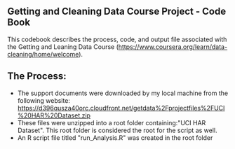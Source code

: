 ## Getting and Cleaning Data Course Project - Code Book
This codebook describes the process, code, and output file associated with the Getting and Leaning Data Course (https://www.coursera.org/learn/data-cleaning/home/welcome).  
## The Process:
- The support documents were downloaded by my local machine from the following website: https://d396qusza40orc.cloudfront.net/getdata%2Fprojectfiles%2FUCI%20HAR%20Dataset.zip
-  These files were unzipped into a root folder containing:"UCI HAR Dataset".  This root folder is considered the root for the script as well. 
-  An R script file titled "run_Analysis.R" was created in the root folder

